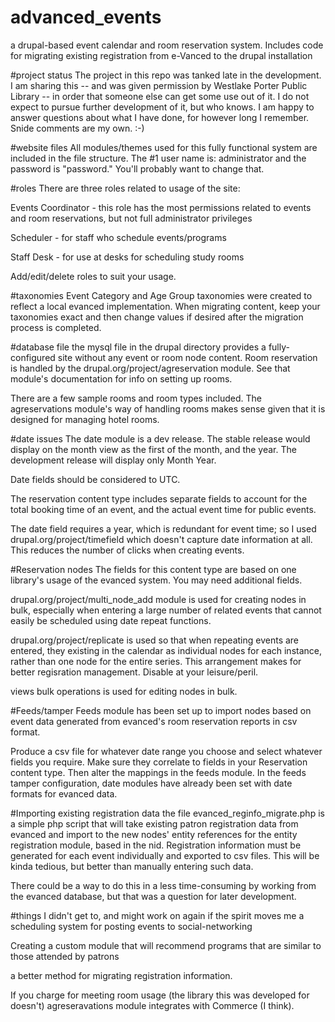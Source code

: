 # advanced_events
a drupal-based event calendar and room reservation system. Includes code for migrating existing registration from e-Vanced to the drupal installation

#project status
The project in this repo was tanked late in the development. I am sharing this -- and was given permission by Westlake Porter Public Library -- in order that someone else can get some use out of it. I do not expect to pursue further development of it, but who knows. I am happy to answer questions about what I have done, for however long I remember.
Snide comments are my own. :-)

#website files
All modules/themes used for this fully functional system are included in the file structure. 
The #1 user name is: administrator and the password is "password." You'll probably want to change that.

#roles
There are three roles related to usage of the site:

Events Coordinator - this role has the most permissions related to events and room reservations, but not full administrator privileges

Scheduler - for staff who schedule events/programs

Staff Desk - for use at desks for scheduling study rooms

Add/edit/delete roles to suit your usage.

#taxonomies
Event Category and Age Group taxonomies were created to reflect a local evanced implementation. When migrating content, keep your taxonomies exact and then change values if desired after the migration process is completed.

#database file
the mysql file in the drupal directory provides a fully-configured site without any event or room node content. Room reservation is handled by the drupal.org/project/agreservation module. See that module's documentation for info on setting up rooms. 

There are a few sample rooms and room types included. The agreservations module's way of handling rooms makes sense given that it is designed for managing hotel rooms. 

#date issues 
The date module is a dev release. The stable release would display on the month view as the first of the month, and the year. The development release will display only Month Year.

Date fields should be considered to UTC.

The reservation content type includes separate fields to account for the total booking time of an event, and the actual event time for public events.

The date field requires a year, which is redundant for event time; so I used drupal.org/project/timefield which doesn't capture date information at all. This reduces the number of clicks when creating events. 

#Reservation nodes
The fields for this content type are based on one library's usage of the evanced system. You may need additional fields. 

drupal.org/project/multi_node_add module is used for creating nodes in bulk, especially when entering a large number of related events that cannot easily be scheduled using date repeat functions.

drupal.org/project/replicate is used so that when repeating events are entered, they existing in the calendar as individual nodes for each instance, rather than one node for the entire series. This arrangement makes for better regisration management. Disable at your leisure/peril.

views bulk operations is used for editing nodes in bulk. 

#Feeds/tamper
Feeds module has been set up to import nodes based on event data generated from evanced's room reservation reports in csv format. 

Produce a csv file for whatever date range you choose and select whatever fields you require. Make sure they correlate to fields in your Reservation content type. Then alter the mappings in the feeds module. 
In the feeds tamper configuration, date modules have already been set with date formats for evanced data.

#Importing existing registration data
the file evanced_reginfo_migrate.php is a simple php script that will take existing patron registration data from evanced and import to the new nodes' entity references for the entity registration module, based in the nid. Registration information must be generated for each event individually and exported to csv files. This will be kinda tedious, but better than manually entering such data. 

There could be a way to do this in a less time-consuming by working from the evanced database, but that was a question for later development.

#things I didn't get to, and might work on again if the spirit moves me
a scheduling system for posting events to social-networking 

Creating a custom module that will recommend programs that are similar to those attended by patrons

a better method for migrating registration information.

If you charge for meeting room usage (the library this was developed for doesn't) agreseravations module integrates with Commerce (I think).
